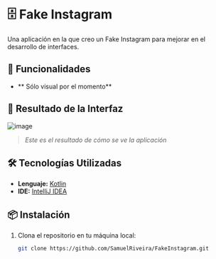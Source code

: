 # 🗄️ Fake Instagram

Una aplicación en la que creo un Fake Instagram para mejorar en el desarrollo de interfaces.

## 🚀 Funcionalidades

- ** Sólo visual por el momento**

## 📱 Resultado de la Interfaz

![image](https://github.com/user-attachments/assets/4b426e2a-5cde-48be-8e57-f95af2a6e00d)

> _Este es el resultado de cómo se ve la aplicación_

## 🛠️ Tecnologías Utilizadas

- **Lenguaje:** [Kotlin](https://kotlinlang.org/)
- **IDE:** [IntelliJ IDEA](https://www.jetbrains.com/idea/)

## 📦 Instalación

1. Clona el repositorio en tu máquina local:
   ```bash
   git clone https://github.com/SamuelRiveira/FakeInstagram.git
